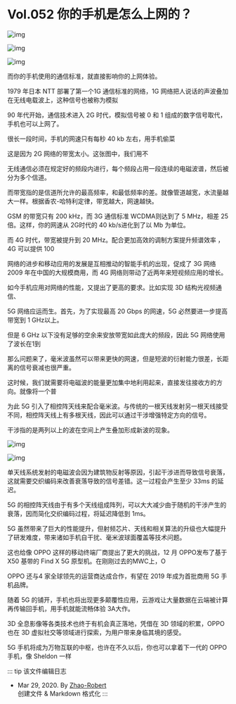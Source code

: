 # Vol.052 你的手机是怎么上网的？

![img](https://mmbiz.qpic.cn/mmbiz_png/U6yRaDu1)

![img](https://paperclip.host/static/U6yRaDu1NaZzNKDx1EbkWKI51UIYJAr8dSEQKJRaJAKKWmzWcy3qxrL1TXhjWS4gJJ5Y0ibShsVCHFoVO4Hur5Q.gif)

![img](https://mmbiz.qpic.cn/mmbiz_gif)

而你的手机使用的通信标准，就直接影响你的上网体验。

1979 年日本 NTT 部署了第一个1G 通信标准的网络，1G 网络把人说话的声波叠加在无线电载波上，这种信号也被称为模拟

90 年代开始，通信技术进入 2G 时代，模拟信号被 0 和 1 组成的数字信号取代，手机也可以上网了。

很长一段时间，手机的网速只有每秒 40 kb 左右，用手机偷菜

这是因为 2G 网络的带宽太小。这张图中，我们用不

无线通信必须在规定好的频段内进行，每个频段占用一段连续的电磁波谱，然后被分为多个信道。

而带宽指的是信道所允许的最高频率，和最低频率的差。就像管道越宽，水流量越大一样。根据香农-哈特利定律，带宽越大，网速越快。

GSM 的带宽只有 200 kHz，而 3G 通信标准 WCDMA则达到了 5 MHz，相差 25 倍。这样，你的网速从 2G时代的 40 kb/s进化到了以 Mb 为单位。

而 4G 时代，带宽被提升到 20 MHz。配合更加高效的调制方案提升频谱效率 ，4G 可以提供 100

网络的进步和移动应用的发展是互相推动的智能手机的出现，促成了 3G 网络 2009 年在中国的大规模商用，而 4G 网络则带动了近两年来短视频应用的增长。

如今手机应用对网络的性能，又提出了更高的要求。比如实现 3D 结构光视频通信、

5G 网络应运而生。首先，为了实现最高 20 Gbps 的网速，5G 必然要进一步提高带宽到 1 GHz以上。

但是 6 GHz 以下没有足够的空余来安放带宽如此庞大的频段，因此 5G 网络使用了波长在1到

那么问题来了，毫米波虽然可以带来更快的网速，但是短波的衍射能力很差，长距离的信号衰减也很严重。

这时候，我们就需要将电磁波的能量更加集中地利用起来，直接发往接收方的方向。就像将一个普

为此 5G 引入了相控阵天线来配合毫米波。与传统的一根天线发射另一根天线接受不同，相控阵天线上有多根天线，因此可以通过干涉增强特定方向的信号。

干涉指的是两列以上的波在空间上产生叠加形成新波的现象。

![img](https://paperclip.host/static/U6yRaDu1NaZzNKDx1EbkWKI51UIYJAr8icj3wTyuSQsIbM7Jf1mibOxRzdwQdA4pep0vZxtOiaX1tde7nMiatgiclXA.gif)

![img](https://mmbiz.qpic.cn/mmbiz_gif/U6yRaDu1NaZzNKDx1EbkWKI51UIYJAr8xNbx99WjdFm9Jd5B)

单天线系统发射的电磁波会因为建筑物反射等原因，引起干涉进而导致信号衰落，这就需要交织编码来改善衰落导致的信号差错。这一过程会产生至少 33ms 的延迟。

5G 的相控阵天线由于有多个天线组成阵列，可以大大减少由于随机的干涉产生的衰落，因而简化交织编码过程，将延迟降低到 1ms。

5G 虽然带来了巨大的性能提升，但射频芯片、天线和相关算法的升级也大幅提升了研发难度，带来诸如手机自干扰、毫米波球面覆盖等技术问题。

这也给像 OPPO 这样的移动终端厂商提出了更大的挑战，12 月 OPPO发布了基于 X50 基带的 Find X 5G 原型机。在刚刚过去的MWC上，O

OPPO 还与4 家全球领先的运营商达成合作，有望在 2019 年成为首批商用 5G 手机品牌。

随着 5G 的铺开，手机也将出现更多颠覆性应用，云游戏让大量数据在云端被计算再传输回手机，用手机就能流畅体验 3A大作。

3D 全息影像等各类技术也终于有机会真正落地，凭借在 3D 领域的积累，OPPO 也在 3D 虚拟社交等领域进行探索，为用户带来身临其境的感受。

5G 手机将成为万物互联的中枢，也许在不久以后，你也可以拿着下一代的 OPPO 手机，像 Sheldon 一样

::: tip 该文件编辑日志

- Mar 29, 2020. By [Zhao-Robert](https://github.com/Zhao-Robert)  
创建文件 & Markdown 格式化
:::
